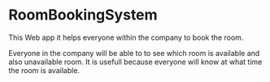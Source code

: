 # RoomBookingSystem
This Web app it helps everyone within the company to book the room.

Everyone in the company will be able to to see which room is available and also unavailable room.
It is usefull because everyone will know at what time the room is available.
